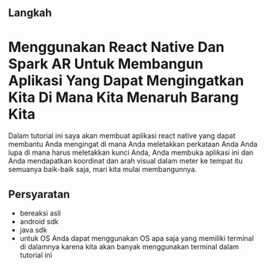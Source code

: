 ## Langkah


# Menggunakan React Native Dan Spark AR Untuk Membangun Aplikasi Yang Dapat Mengingatkan Kita Di Mana Kita Menaruh Barang Kita

Dalam tutorial ini saya akan membuat aplikasi react native yang dapat membantu Anda mengingat di mana Anda meletakkan perkataan Anda
Anda lupa di mana harus meletakkan kunci Anda, Anda membuka aplikasi ini dan Anda mendapatkan koordinat dan arah visual dalam meter ke tempat itu
semuanya baik-baik saja, mari kita mulai membangunnya.

## Persyaratan

- bereaksi asli
- android sdk
- java sdk
- untuk OS Anda dapat menggunakan OS apa saja yang memiliki terminal di dalamnya karena kita akan banyak menggunakan terminal dalam tutorial ini
